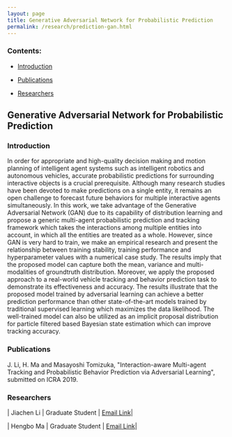 ```yaml
---
layout: page
title: Generative Adversarial Network for Probabilistic Prediction
permalink: /research/prediction-gan.html
---
```


### Contents:

- [Introduction](#id1)

- [Publications](#id2)

- [Researchers](#id3)


## Generative Adversarial Network for Probabilistic Prediction


### <a name="id1"></a>Introduction
In order for appropriate and high-quality decision making and motion planning of intelligent agent systems such as intelligent robotics and autonomous vehicles, accurate
probabilistic predictions for surrounding interactive objects is a crucial prerequisite. Although many research studies have been devoted to make predictions on a single entity, it remains an open challenge to forecast future behaviors for multiple interactive agents simultaneously. In this work, we take advantage of the Generative Adversarial Network (GAN) due to its capability of distribution learning and propose a generic multi-agent probabilistic prediction and tracking framework which takes the interactions among multiple entities into account, in which all the entities are treated as a whole. However, since GAN is very hard to train, we make an empirical research and present the relationship between training stability, training performance and hyperparameter values with a numerical case study. The results imply that the proposed model can capture both the mean, variance and multi-modalities of groundtruth distribution. Moreover, we apply the proposed approach to a real-world vehicle tracking and behavior prediction task to demonstrate its effectiveness and accuracy. The results illustrate that the proposed model trained by adversarial learning can achieve a better prediction performance than other state-of-the-art models trained by traditional supervised learning which maximizes the data likelihood. The well-trained model can also be utilized as an implicit proposal distribution for particle filtered based Bayesian state estimation which can improve tracking accuracy.



### <a name="id2"></a>Publications

J. Li, H. Ma and Masayoshi Tomizuka, "Interaction-aware Multi-agent Tracking and Probabilistic Behavior Prediction via Adversarial Learning", submitted on ICRA 2019. 



### <a name="id3"></a>Researchers

| Jiachen Li | Graduate Student | [Email Link](mailto:jiachen_li@berkeley.edu)|

| Hengbo Ma | Graduate Student | [Email Link](mailto:hengbo_ma@berkeley.edu)|



